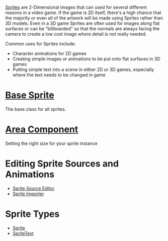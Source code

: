 [Sprites](https://github.com/zeroengineteam/ZeroDocs/blob/master/zero_editor_documentation/code_reference/class_reference/Sprite.markdown)  are 2-Dimensional images that can used for several different reasons in a video game. If the game is 2D itself, there's a high chance that the majority or even all of the artwork will be made using Sprites rather than 3D models. Even in a 3D game Sprites are often used for images along flat surfaces or can be "billboarded" so that the normals are always facing the camera to create a low cost image where detail is not really needed. 

Common uses for Sprites include:
   * Character animations for 2D games
   * Creating simple images or animations to be put onto flat surfaces in 3D games
   * Putting simple text into a scene in either 2D or 3D games, especially where the text needs to be changed in game


 # [Base Sprite](https://github.com/zeroengineteam/ZeroDocs/blob/master/zero_editor_documentation/ZeroManual/Graphics/Sprites/BaseSprite.markdown)
The base class for all sprites.

 # [Area Component](https://github.com/zeroengineteam/ZeroDocs/blob/master/zero_editor_documentation/ZeroManual/Graphics/Sprites/Area.markdown)
Setting the right size for your sprite instance

 # Editing Sprite Sources and Animations
- [Sprite Source Editor](https://github.com/zeroengineteam/ZeroDocs/blob/master/zero_editor_documentation/ZeroManual/Graphics/Sprites/SpriteSourceEditor.markdown)
- [Sprite Importer](https://github.com/zeroengineteam/ZeroDocs/blob/master/zero_editor_documentation/ZeroManual/Graphics/Sprites/SpriteImporter.markdown)

 # Sprite Types
- [Sprite](https://github.com/zeroengineteam/ZeroDocs/blob/master/zero_editor_documentation/ZeroManual/Graphics/Sprites/Sprite.markdown)
- [SpriteText](https://github.com/zeroengineteam/ZeroDocs/blob/master/zero_editor_documentation/ZeroManual/Graphics/Sprites/SpriteText.markdown)
 

 